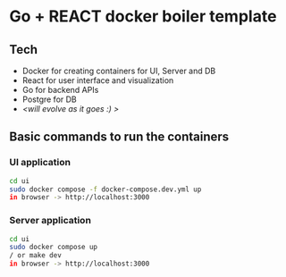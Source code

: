 # Go + REACT docker boiler template

## Tech
- Docker for creating containers for UI, Server and DB
- React for user interface and visualization
- Go for backend APIs
- Postgre for DB
- _<will evolve as it goes :) >_

## Basic commands to run the containers

### UI application
```sh
cd ui
sudo docker compose -f docker-compose.dev.yml up
in browser -> http://localhost:3000
```

### Server application
```sh
cd ui
sudo docker compose up
/ or make dev
in browser -> http://localhost:3000
```
